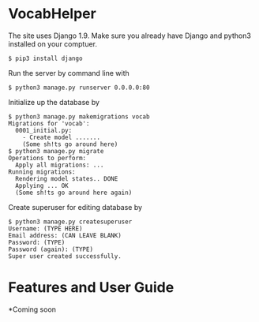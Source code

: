 # VocabHelper
The site uses Django 1.9. Make sure you already have Django and python3 installed on your comptuer.
```
$ pip3 install django
```
Run the server by command line with
```
$ python3 manage.py runserver 0.0.0.0:80
```
Initialize up the database by
```
$ python3 manage.py makemigrations vocab
Migrations for 'vocab':
  0001_initial.py:
    - Create model .......
    (Some sh!ts go around here)
$ python3 manage.py migrate
Operations to perform:
  Apply all migrations: ...
Running migrations:
  Rendering model states.. DONE
  Applying ... OK
  (Some sh!ts go around here again)
```
Create superuser for editing database by
```
$ python3 manage.py createsuperuser
Username: (TYPE HERE)
Email address: (CAN LEAVE BLANK)
Password: (TYPE)
Password (again): (TYPE)
Super user created successfully.
```
# Features and User Guide
*Coming soon